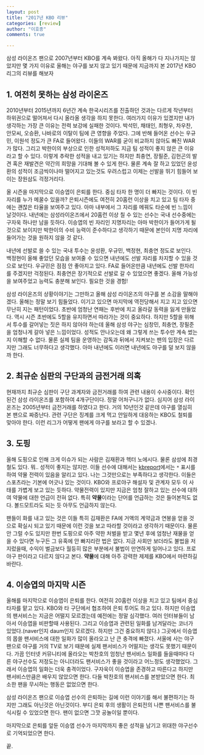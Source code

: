 ```yaml
---
layout: post
title: "2017년 KBO 리뷰"
categories: [review]
author: "이호종"
comments: true

---
```


삼성 라이온즈 팬으로 2007년부터 KBO를 계속 봐왔다.
아직 올해가 다 지나가지는 않았지만 몇 가지 이유로 올해는 야구를 보지 않고 있기 때문에 지금까지 본 2017년 KBO리그의 리뷰를 해보자

## 1. 여전히 못하는 삼성 라이온즈

2010년부터 2015년까지 6년간 계속 한국시리즈를 진출하던 것과는 다르게 작년부터 하위권으로 떨어져서 다시 올라올 생각을 하지 못한다. 여러가지 이유가 있겠지만 내가 생각하는 가장 큰 이유는 전력 보강에 실패한 것이다. 박석민, 채태인, 최형우, 차우찬, 안모씨, 오승환, 나바로의 이탈이 팀에 큰 영향을 주었다. 그에 반해 들어온 선수는 우규민, 이원석 정도가 큰 FA로 들어왔다. 이들의 WAR를 굳이 비교하지 않아도 빠진 WAR가 많다. 그리고 박한이의 부상으로 인한 성적저하도 지금 팀 성적이 좋지 않은 큰 이유라고 할 수 있다. 이렇게 추락한 성적을 내고 있기는 하지만 최충연, 장필준, 김헌곤의 발견 혹은 재발견은 약간의 희망을 기대해 볼 수 있게 한다. 물론 계속 잘 하고 있었던 윤성환의 성적이 조금씩이나마 떨어지고 있는것도 우려스럽고 이제는 선발을 뛰기 힘들어 보이는 장원삼도 걱정거리다.

올 시즌을 마지막으로 이승엽이 은퇴를 한다. 중심 타자 한 명이 더 빠지는 것이다. 이 빈자리를 누가 메꿀수 있을까? 은퇴시즌에도 여전히 20홈런 이상을 치고 있고 팀 타자 중에는 괜찮은 타율을 보여주고 있다. 아마 내부에서 그 자리를 메꿔도 타순에 빈 느낌이 날것이다. 내년에는 삼성라이온즈에서 20홈런 이상 칠 수 있는 선수는 국내 선수중에는 구자욱 하나만 남을 듯하다. 이승엽의 빈 자리인 지명자리는 아마 박한이가 들어가게 될 것으로 보이지만 박한이의 수비 능력이 준수하다고 생각하기 때문에 본인이 지명 자리에 들어가는 것을 원하지 않을 것 같다.

내년에 선발로 쓸 수 있는 국내 투수는 윤성환, 우규민, 백정현, 최충연 정도로 보인다. 백정현이 올해 좋았던 모습을 보여줄 수 있으면 내년에도 선발 자리를 차지할 수 있을 것으로 보인다. 우규민은 점점 안 좋아지고 있다. FA로 들어온만큼 내년에도 선발 한자리를 주겠지만 걱정된다. 최충연은 장기적으로 선발로 갈 수 있었으면 좋겠다. 올해 가능성을 보여주었고 능력도 충분해 보인다. 필요한 것을 경험!

삼성 라이온즈의 상황이야기는 그만하고 올해 삼성 라이온즈의 야구를 본 소감을 말해야겠다. 올해는 정말 보기 힘들었다. 이기고 있으면 마지막에 역전당해서 지고 지고 있으면 무난히 지는 패턴이었다. 초반에 엄청난 연패는 후반에 치고 올라갈 동력을 잃게 만들었다. 역시 시즌 초반에도 5할을 유지하면서 따라가는 것이 중요하다. 하지만 5할을 위해서 투수를 갈어넣는 짓은 하지 않아야 하는데 올해 삼성 야구는 심창민, 최충연, 장필준을 엄청나게 갈아 넣은 느낌이었다. 성적도 안나오는데 왜 그렇게 쓰는 투수만 계속 썼는지 이해할 수 없다. 물론 실제 팀을 운영하는 감독과 뒤에서 지켜보는 팬의 입장은 다르지만 그래도 너무하다고 생각했다. 아마 내년에도 이러면 내년에도 야구를 덜 보지 않을까 한다.

## 2. 최규순 심판의 구단과의 금전거래 의혹

현재까지 최규순 심판이 구단 과계자와 금전거래를 하여 관련 내용이 수사중이다. 확인된건 삼성 라이온즈를 포함하여 4개구단이다. 정말 어처구니가 없다. 심지어 삼성 라이온즈는 2005년부터 금전거래를 하였다고 한다. 거의 10년인것 같은데 야구를 열심히 본 팬으로 짜증난다. 관련 구단은 징계를 크게 먹고 안일하게 대응하는 KBO도 철퇴를 맞아야 한다. 이런 리그가 어떻게 팬에게 야구를 보라고 할 수 있겠나.

## 3. 도핑

올해 도핑으로 인해 크게 이슈가 되는 사람은 김재환과 헥터 노에시다. 물론 삼성에 최경철도 있다. 뭐.. 성적이 좋지는 않지만. 이들 선수에 대해서는 [kbreport](http://www.kbreport.com)에서는 `*` 표시를 하여 약물 전력이 있음을 알리고 있다. 나는 그것만으로는 부족하다고 생각한다. 이들은 스포츠라는 기본에 어긋나 있는 것이다. KBO와 프로야구 해설자 및 관계자 모두 이 사태를 가볍게 보고 있는 듯하다. 약물전력이 있지만 지금은 엄청 잘하고 있는 선수에 대하여 약물에 대한 언급이 전혀 없다. 특히 **약물**이라는 단어를 언급하는 것은 들어본적도 없다. 볼드모트라도 되는 듯 아무도 언급하지 않는다.

팬들이 화를 내고 있는 것은 이들 특히 김재환은 FA에 거액의 계약금과 연봉을 얻을 것으로 확실시 되고 있기 때문에 이런 것을 보고 따라할 것이라고 생각하기 때문이다. 물론 안 그럴 수도 있지만 한번 도핑으로 아주 약한 처벌을 받고 몇년 후에 엄청난 재물을 얻을 수 있다면 누구든 그 유혹에 안 빠지리란 법은 없다. 지금 사회만 보더라도 불법을 저지렀을때, 수익이 벌금보다 월등히 많은 부분에서 불법이 만연하게 일어나고 있다. 프로야구 판이라고 다르지 않다고 본다. **약물**에 대해 아주 강력한 제제를 KBO에서 마련하길 바란다.

## 4. 이승엽의 마지막 시즌

올해를 마지막으로 이승엽이 은퇴를 한다. 여전히 20홈런 이상을 치고 있고 팀에서 중심타자를 맡고 있다. KBO와 타 구단에서 협조하여 은퇴 투어도 하고 있다. 하지만 이승엽의 팬서비스는 지금은 어떨지 모르겠는데 예전에는 정말 심각했다. 여러 인터뷰들이 남아서 이승엽을 비판할때 사용된다. 그리고 이승엽과 관련된 일화를 남겨달라는 코너가 있었다.(naver인지 daum인지 모르겠다. 하지만 그건 중요하지 않다.) 그곳에서 이승엽의 몹쓸 팬서비스에 대한 일화가 많이 올라오고 난 큰 충격에 빠졌다. 서울에 사는 야구팬으로 야구를 거의 TV로 보기 때문에 실제 팬서비스가 어떨지는 생각도 못했기 때문이다. 가끔 인터넷 커뮤니티에 올라오는 박찬호의 엄청난 팬서비스 일화를 들을때마다 다른 야구선수도 저정도는 아니더라도 팬서비스가 좋을 것이라고 어느정도 생각했었다. 그래서 이승엽의 일화는 더욱 충격이었다. 구자욱이 이승엽을 존경하고 따른다고 하지만 팬서비스만큼은 배우지 않았으면 한다. 다들 박찬호의 팬서비스를 본받았으면 한다. 최소한 팬을 무시하는 행동은 없었으면 한다.

삼성 라이온즈 팬으로 이승엽 선수의 은퇴하는 길에 이런 이야기를 해서 불편하기는 하지만 그래도 아닌것은 아닌것이다. 부디 은퇴 후의 생활이 은퇴전의 나쁜 팬서비스를 불식시킬 수 있었으면 한다. 팬이 없으면 그깟 공놀이일 뿐이다.

마지막으로 은퇴를 앞둔 이승엽 선수가 마지막까지 좋은 성적을 남기고 위대한 야구선수로 기억되었으면 한다.

끝.